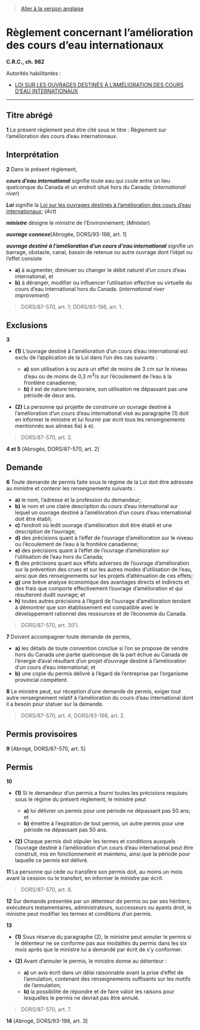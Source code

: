 > [Aller à la version anglaise](/en/Regulations/Consolidated%20Regulations%20of%20Canada/901-1000/C.R.C.,%20c.%20982.md)

# Règlement concernant l’amélioration des cours d’eau internationaux

**C.R.C., ch. 982**

Autorités habilitantes : 
- [LOI SUR LES OUVRAGES DESTINÉS À L’AMÉLIORATION DES COURS D’EAU INTERNATIONAUX](/fr/Lois/Lois%20révisées%20du%20Canada/I/I-20.md)

----------



## Titre abrégé


**1** Le présent règlement peut être cité sous le titre : Règlement sur l’amélioration des cours d’eau internationaux.




## Interprétation


**2** Dans le présent règlement,

***cours d’eau international*** signifie toute eau qui coule entre un lieu quelconque du Canada et un endroit situé hors du Canada; (*international river*)

***Loi*** signifie la [Loi sur les ouvrages destinés à l’amélioration des cours d’eau internationaux](/fr/Lois/Lois%20révisées%20du%20Canada/I/I-20.md); (*Act*)

***ministre*** désigne le ministre de l’Environnement; (*Minister*)

***ouvrage connexe***[Abrogée, DORS/93-198, art. 1]

***ouvrage destiné à l’amélioration d’un cours d’eau international*** signifie un barrage, obstacle, canal, bassin de retenue ou autre ouvrage dont l’objet ou l’effet consiste
- **a)** à augmenter, diminuer ou changer le débit naturel d’un cours d’eau international, et
- **b)** à déranger, modifier ou influencer l’utilisation effective ou virtuelle du cours d’eau international hors du Canada. (*international river improvement*)
> DORS/87-570, art. 1; DORS/93-198, art. 1.





## Exclusions


**3** 

- **(1)** L’ouvrage destiné à l’amélioration d’un cours d’eau international est exclu de l’application de la Loi dans l’un des cas suivants :
	- **a)** son utilisation a ou aura un effet de moins de 3 cm sur le niveau d’eau ou de moins de 0,3 m<sup>3</sup>/s sur l’écoulement de l’eau à la frontière canadienne;
	- **b)** il est de nature temporaire, son utilisation ne dépassant pas une période de deux ans.

- **(2)** La personne qui projette de construire un ouvrage destiné à l’amélioration d’un cours d’eau international visé au paragraphe (1) doit en informer le ministre et lui fournir par écrit tous les renseignements mentionnés aux alinéas 6a) à e).
> DORS/87-570, art. 2.




**4 et 5** [Abrogés, DORS/87-570, art. 2]




## Demande


**6** Toute demande de permis faite sous le régime de la Loi doit être adressée au ministre et contenir les renseignements suivants :
- **a)** le nom, l’adresse et la profession du demandeur;
- **b)** le nom et une claire description du cours d’eau international sur lequel un ouvrage destiné à l’amélioration d’un cours d’eau international doit être établi;
- **c)** l’endroit où ledit ouvrage d’amélioration doit être établi et une description de l’ouvrage;
- **d)** des précisions quant à l’effet de l’ouvrage d’amélioration sur le niveau ou l’écoulement de l’eau à la frontière canadienne;
- **e)** des précisions quant à l’effet de l’ouvrage d’amélioration sur l’utilisation de l’eau hors du Canada;
- **f)** des précisions quant aux effets adverses de l’ouvrage d’amélioration sur la prévention des crues et sur les autres modes d’utilisation de l’eau, ainsi que des renseignements sur les projets d’atténuation de ces effets;
- **g)** une brève analyse économique des avantages directs et indirects et des frais que comporte effectivement l’ouvrage d’amélioration et qui résulteront dudit ouvrage; et
- **h)** toutes autres précisions à l’égard de l’ouvrage d’amélioration tendant à démontrer que son établissement est compatible avec le développement rationnel des ressources et de l’économie du Canada.
> DORS/87-570, art. 3(F).




**7** Doivent accompagner toute demande de permis,
- **a)** les détails de toute convention conclue si l’on se propose de vendre hors du Canada une partie quelconque de la part échue au Canada de l’énergie d’aval résultant d’un projet d’ouvrage destiné à l’amélioration d’un cours d’eau international; et
- **b)** une copie du permis délivré à l’égard de l’entreprise par l’organisme provincial compétent.



**8** Le ministre peut, sur réception d’une demande de permis, exiger tout autre renseignement relatif à l’amélioration du cours d’eau international dont il a besoin pour statuer sur la demande.
> DORS/87-570, art. 4; DORS/93-198, art. 2.





## Permis provisoires


**9** [Abrogé, DORS/87-570, art. 5]




## Permis


**10** 

- **(1)** Si le demandeur d’un permis a fourni toutes les précisions requises sous le régime du présent règlement, le ministre peut
	- **a)** lui délivrer un permis pour une période ne dépassant pas 50 ans; et
	- **b)** émettre à l’expiration de tout permis, un autre permis pour une période ne dépassant pas 50 ans.

- **(2)** Chaque permis doit stipuler les termes et conditions auxquels l’ouvrage destiné à l’amélioration d’un cours d’eau international peut être construit, mis en fonctionnement et maintenu, ainsi que la période pour laquelle ce permis est délivré.



**11** La personne qui cède ou transfère son permis doit, au moins un mois avant la cession ou le transfert, en informer le ministre par écrit.
> DORS/87-570, art. 6.




**12** Sur demande présentée par un détenteur de permis ou par ses héritiers, exécuteurs testamentaires, administrateurs, successeurs ou ayants droit, le ministre peut modifier les termes et conditions d’un permis.



**13** 

- **(1)** Sous réserve du paragraphe (2), le ministre peut annuler le permis si le détenteur ne se conforme pas aux modalités du permis dans les six mois après que le ministre lui a demandé par écrit de s’y conformer.

- **(2)** Avant d’annuler le permis, le ministre donne au détenteur :
	- **a)** un avis écrit dans un délai raisonnable avant la prise d’effet de l’annulation, contenant des renseignements suffisants sur les motifs de l’annulation;
	- **b)** la possibilité de répondre et de faire valoir les raisons pour lesquelles le permis ne devrait pas être annulé.
> DORS/87-570, art. 7.




**14** [Abrogé, DORS/93-198, art. 3]



